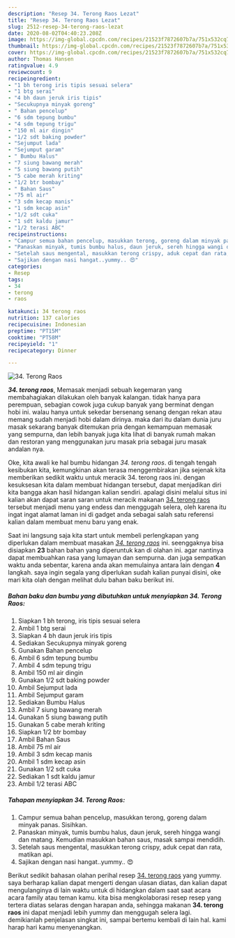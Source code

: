 ```yaml
---
description: "Resep 34. Terong Raos Lezat"
title: "Resep 34. Terong Raos Lezat"
slug: 2512-resep-34-terong-raos-lezat
date: 2020-08-02T04:40:23.208Z
image: https://img-global.cpcdn.com/recipes/21523f7872607b7a/751x532cq70/34-terong-raos-foto-resep-utama.jpg
thumbnail: https://img-global.cpcdn.com/recipes/21523f7872607b7a/751x532cq70/34-terong-raos-foto-resep-utama.jpg
cover: https://img-global.cpcdn.com/recipes/21523f7872607b7a/751x532cq70/34-terong-raos-foto-resep-utama.jpg
author: Thomas Hansen
ratingvalue: 4.9
reviewcount: 9
recipeingredient:
- "1 bh terong iris tipis sesuai selera"
- "1 btg serai"
- "4 bh daun jeruk iris tipis"
- "Secukupnya minyak goreng"
- " Bahan pencelup"
- "6 sdm tepung bumbu"
- "4 sdm tepung trigu"
- "150 ml air dingin"
- "1/2 sdt baking powder"
- "Sejumput lada"
- "Sejumput garam"
- " Bumbu Halus"
- "7 siung bawang merah"
- "5 siung bawang putih"
- "5 cabe merah kriting"
- "1/2 btr bombay"
- " Bahan Saus"
- "75 ml air"
- "3 sdm kecap manis"
- "1 sdm kecap asin"
- "1/2 sdt cuka"
- "1 sdt kaldu jamur"
- "1/2 terasi ABC"
recipeinstructions:
- "Campur semua bahan pencelup, masukkan terong, goreng dalam minyak panas. Sisihkan."
- "Panaskan minyak, tumis bumbu halus, daun jeruk, sereh hingga wangi dan matang. Kemudian masukkan bahan saus, masak sampai mendidih."
- "Setelah saus mengental, masukkan terong crispy, aduk cepat dan rata, matikan api."
- "Sajikan dengan nasi hangat..yummy.. 😍"
categories:
- Resep
tags:
- 34
- terong
- raos

katakunci: 34 terong raos 
nutrition: 137 calories
recipecuisine: Indonesian
preptime: "PT15M"
cooktime: "PT58M"
recipeyield: "1"
recipecategory: Dinner

---
```



![34. Terong Raos](https://img-global.cpcdn.com/recipes/21523f7872607b7a/751x532cq70/34-terong-raos-foto-resep-utama.jpg)

<b><i>34. terong raos</i></b>, Memasak menjadi sebuah kegemaran yang membahagiakan dilakukan oleh banyak kalangan. tidak hanya para perempuan, sebagian cowok juga cukup banyak yang berminat dengan hobi ini. walau hanya untuk sekedar bersenang senang dengan rekan atau memang sudah menjadi hobi dalam dirinya. maka dari itu dalam dunia juru masak sekarang banyak ditemukan pria dengan kemampuan memasak yang sempurna, dan lebih banyak juga kita lihat di banyak rumah makan dan restoran yang menggunakan juru masak pria sebagai juru masak andalan nya.

Oke, kita awali ke hal bumbu hidangan <i>34. terong raos</i>. di tengah tengah kesibukan kita, kemungkinan akan terasa menggembirakan jika sejenak kita memberikan sedikit waktu untuk meracik 34. terong raos ini. dengan kesuksesan kita dalam membuat hidangan tersebut, dapat menjadikan diri kita bangga akan hasil hidangan kalian sendiri. apalagi disini melalui situs ini kalian akan dapat saran saran untuk meracik makanan <u>34. terong raos</u> tersebut menjadi menu yang endess dan menggugah selera, oleh karena itu ingat ingat alamat laman ini di gadget anda sebagai salah satu referensi kalian dalam membuat menu baru yang enak.




Saat ini langsung saja kita start untuk membeli perlengkapan yang diperlukan dalam membuat masakan <u><i>34. terong raos</i></u> ini. seenggaknya bisa disiapkan <b>23</b> bahan bahan yang diperuntuk kan di olahan ini. agar nantinya dapat membuahkan rasa yang lumayan dan sempurna. dan juga sempatkan waktu anda sebentar, karena anda akan memulainya antara lain dengan <b>4</b> langkah. saya ingin segala yang diperlukan sudah kalian punyai disini, oke mari kita olah dengan melihat dulu bahan baku berikut ini.

<!--inarticleads1-->

##### Bahan baku dan bumbu yang dibutuhkan untuk menyiapkan 34. Terong Raos:

1. Siapkan 1 bh terong, iris tipis sesuai selera
1. Ambil 1 btg serai
1. Siapkan 4 bh daun jeruk iris tipis
1. Sediakan Secukupnya minyak goreng
1. Gunakan  Bahan pencelup
1. Ambil 6 sdm tepung bumbu
1. Ambil 4 sdm tepung trigu
1. Ambil 150 ml air dingin
1. Gunakan 1/2 sdt baking powder
1. Ambil Sejumput lada
1. Ambil Sejumput garam
1. Sediakan  Bumbu Halus
1. Ambil 7 siung bawang merah
1. Gunakan 5 siung bawang putih
1. Gunakan 5 cabe merah kriting
1. Siapkan 1/2 btr bombay
1. Ambil  Bahan Saus
1. Ambil 75 ml air
1. Ambil 3 sdm kecap manis
1. Ambil 1 sdm kecap asin
1. Gunakan 1/2 sdt cuka
1. Sediakan 1 sdt kaldu jamur
1. Ambil 1/2 terasi ABC




<!--inarticleads2-->

##### Tahapan menyiapkan 34. Terong Raos:

1. Campur semua bahan pencelup, masukkan terong, goreng dalam minyak panas. Sisihkan.
1. Panaskan minyak, tumis bumbu halus, daun jeruk, sereh hingga wangi dan matang. Kemudian masukkan bahan saus, masak sampai mendidih.
1. Setelah saus mengental, masukkan terong crispy, aduk cepat dan rata, matikan api.
1. Sajikan dengan nasi hangat..yummy.. 😍




Berikut sedikit bahasan olahan perihal resep <u>34. terong raos</u> yang yummy. saya berharap kalian dapat mengerti dengan ulasan diatas, dan kalian dapat mengulanginya di lain waktu untuk di hidangkan dalam saat saat acara acara family atau teman kamu. kita bisa mengkolaborasi resep resep yang tertera diatas selaras dengan harapan anda, sehingga makanan <b>34. terong raos</b> ini dapat menjadi lebih yummy dan menggugah selera lagi. demikianlah penjelasan singkat ini, sampai bertemu kembali di lain hal. kami harap hari kamu menyenangkan.
